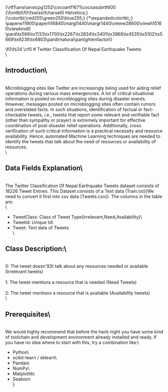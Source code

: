 {\rtf1\ansi\ansicpg1252\cocoartf1671\cocoasubrtf400
{\fonttbl\f0\fswiss\fcharset0 Helvetica;}
{\colortbl;\red255\green255\blue255;}
{\*\expandedcolortbl;;}
\paperw11900\paperh16840\margl1440\margr1440\vieww28600\viewh15160\viewkind0
\pard\tx566\tx1133\tx1700\tx2267\tx2834\tx3401\tx3968\tx4535\tx5102\tx5669\tx6236\tx6803\pardirnatural\partightenfactor0

\f0\fs24 \cf0 # Twitter Classification Of Nepal Earthquake Tweets\
\
## Introduction\
\
Microblogging sites like Twitter are increasingly being used for aiding relief operations during various mass emergencies.  A lot of critical situational information is posted on microblogging sites during disaster events. However, messages posted on microblogging sites often contain rumors and overstated facts. In such situations, identification of factual or fact-checkable tweets, i.e., tweets that report some relevant and verifiable fact (other than sympathy or prayer) is extremely important for effective coordination of post-disaster relief operations. Additionally, cross verification of such critical information is a practical necessity  and resource availability. Hence, automated Machine Learning  techniques are needed to identify the tweets that talk about the need of resources or availability of resources.\
\
## Data Fields Explanation\
\
The Twitter Classification Of Nepal Earthquake Tweets dataset consists of 18226 Tweet Entries. This Dataset consists of a Text data (Train.txt)(We need to convert it first into csv data (Tweets.csv)). The columns in the table are:\
\
* TweetClass: Class of Tweet Type(Irrelevant,Need,Availability)\
* TweetId: Unique Id\
* Tweet: Text data of Tweets\
\
## Class Description:\
\
0: The tweet doesn\'92t talk about any resources needed or available (Irrelevant tweets)\
\
1: The tweet mentions a resource that is needed (Need Tweets)\
\
2: The tweet mentions a resource that is available (Availability tweets)\
\
## Prerequisites\
\
We would highly recommend that before the hack night you have some kind of toolchain and development environment already installed and ready. If you have no idea where to start with this, try a combination like:\
* Python\
* scikit-learn / sklearn\
* Pandas\
* NumPy\
* Matplotlib\
* Seaborn\
}